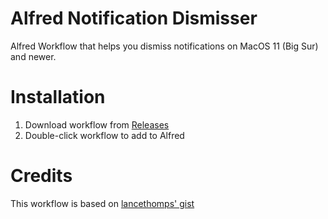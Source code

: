 # Alfred Notification Dismisser
Alfred Workflow that helps you dismiss notifications on MacOS 11 (Big Sur) and newer.

# Installation
1. Download workflow from [Releases](https://github.com/bpetrynski/alfred-notification-dismisser/releases)
1. Double-click workflow to add to Alfred

# Credits
This workflow is based on [lancethomps' gist](https://gist.github.com/lancethomps/a5ac103f334b171f70ce2ff983220b4f)
